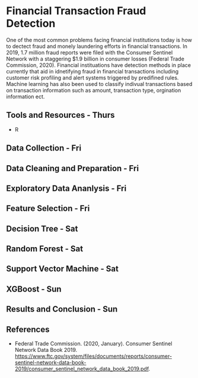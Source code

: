 # Financial Transaction Fraud Detection

One of the most common problems facing financial institutions today is how to dectect fraud and monely laundering efforts in financial transactions. In 2019, 1.7 million fraud reports were filed with the Consumer Sentinel Network with a staggering $1.9 billion in consumer losses (Federal Trade Commission, 2020). Financial instituations have detection methods in place currently that aid in idnetifying fraud in financial transactions including customer risk profiling and alert systems triggered by predifined rules. Machine learning has also been used to classify indivual transactions based on transaction information such as amount, transaction type, orgination information ect. 


## Tools and Resources - Thurs

- R


## Data Collection - Fri


## Data Cleaning and Preparation - Fri



## Exploratory Data Ananlysis - Fri



## Feature Selection - Fri



## Decision Tree - Sat



## Random Forest - Sat



## Support Vector Machine - Sat



## XGBoost - Sun




## Results and Conclusion - Sun



## References
- Federal Trade Commission. (2020, January). Consumer Sentinel Network Data Book 2019. https://www.ftc.gov/system/files/documents/reports/consumer-sentinel-network-data-book-2019/consumer_sentinel_network_data_book_2019.pdf. 
